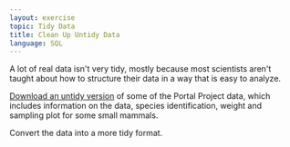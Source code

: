 ```yaml
---
layout: exercise
topic: Tidy Data
title: Clean Up Untidy Data
language: SQL
---
```


A lot of real data isn't very tidy, mostly because most scientists aren't taught
about how to structure their data in a way that is easy to analyze.

[Download an untidy version](https://ndownloader.figshare.com/files/24469424)
of some of the Portal Project data, which includes information on the data, species
identification, weight and sampling plot for some small mammals. 

Convert the data into a more tidy format.